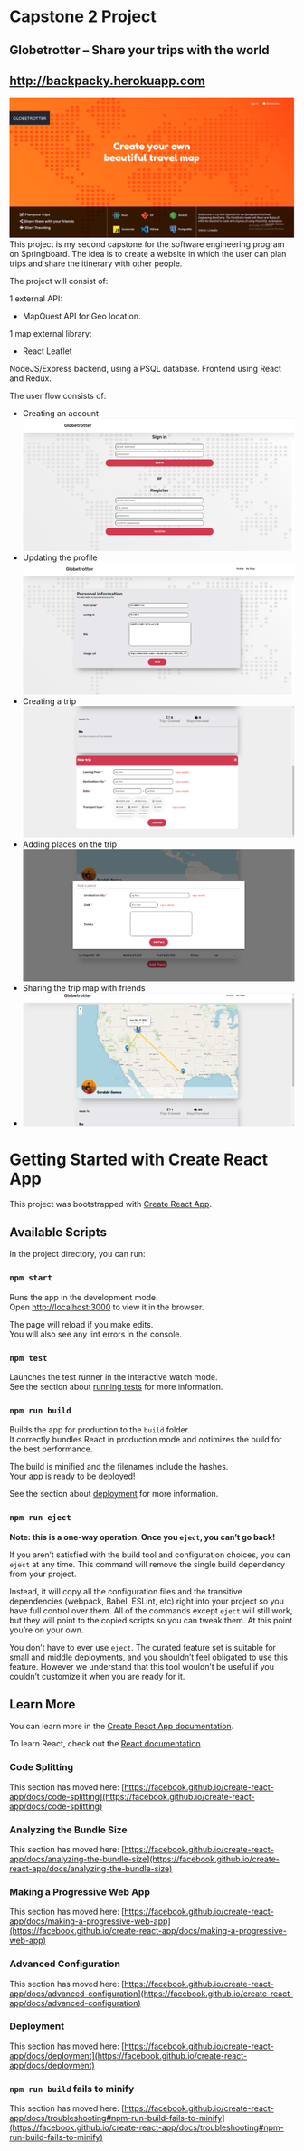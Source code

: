 # Capstone 2 Project
## Globetrotter – Share your trips with the world

## http://backpacky.herokuapp.com

![Main Page](https://github.com/ggomesneto/globetrotter-heroku/blob/main/readme-pictures/Land.png)
This project is my second capstone for the software engineering program on Springboard. The idea is to create a website in which the user can plan trips and share the itinerary with other people.

The project will consist of:

1 external API:
  - MapQuest API for Geo location.

1 map external library:
  - React Leaflet

 NodeJS/Express backend, using a PSQL database.
  Frontend using React and Redux.

The user flow consists of:

- Creating an account
![Signin](https://github.com/ggomesneto/globetrotter-heroku/blob/main/readme-pictures/Signin.png)
- Updating the profile
![Profile](https://github.com/ggomesneto/globetrotter-heroku/blob/main/readme-pictures/Profile.png)
- Creating a trip
![Trip](https://github.com/ggomesneto/globetrotter-heroku/blob/main/readme-pictures/Trip.png)
- Adding places on the trip
![Places](https://github.com/ggomesneto/globetrotter-heroku/blob/main/readme-pictures/Places.png)
- Sharing the trip map with friends
- ![Places](https://github.com/ggomesneto/globetrotter-heroku/blob/main/readme-pictures/map.png)

# Getting Started with Create React App

This project was bootstrapped with [Create React App](https://github.com/facebook/create-react-app).

## Available Scripts

In the project directory, you can run:

### `npm start`

Runs the app in the development mode.\
Open [http://localhost:3000](http://localhost:3000) to view it in the browser.

The page will reload if you make edits.\
You will also see any lint errors in the console.

### `npm test`

Launches the test runner in the interactive watch mode.\
See the section about [running tests](https://facebook.github.io/create-react-app/docs/running-tests) for more information.

### `npm run build`

Builds the app for production to the `build` folder.\
It correctly bundles React in production mode and optimizes the build for the best performance.

The build is minified and the filenames include the hashes.\
Your app is ready to be deployed!

See the section about [deployment](https://facebook.github.io/create-react-app/docs/deployment) for more information.

### `npm run eject`

**Note: this is a one-way operation. Once you `eject`, you can’t go back!**

If you aren’t satisfied with the build tool and configuration choices, you can `eject` at any time. This command will remove the single build dependency from your project.

Instead, it will copy all the configuration files and the transitive dependencies (webpack, Babel, ESLint, etc) right into your project so you have full control over them. All of the commands except `eject` will still work, but they will point to the copied scripts so you can tweak them. At this point you’re on your own.

You don’t have to ever use `eject`. The curated feature set is suitable for small and middle deployments, and you shouldn’t feel obligated to use this feature. However we understand that this tool wouldn’t be useful if you couldn’t customize it when you are ready for it.

## Learn More

You can learn more in the [Create React App documentation](https://facebook.github.io/create-react-app/docs/getting-started).

To learn React, check out the [React documentation](https://reactjs.org/).

### Code Splitting

This section has moved here: [https://facebook.github.io/create-react-app/docs/code-splitting](https://facebook.github.io/create-react-app/docs/code-splitting)

### Analyzing the Bundle Size

This section has moved here: [https://facebook.github.io/create-react-app/docs/analyzing-the-bundle-size](https://facebook.github.io/create-react-app/docs/analyzing-the-bundle-size)

### Making a Progressive Web App

This section has moved here: [https://facebook.github.io/create-react-app/docs/making-a-progressive-web-app](https://facebook.github.io/create-react-app/docs/making-a-progressive-web-app)

### Advanced Configuration

This section has moved here: [https://facebook.github.io/create-react-app/docs/advanced-configuration](https://facebook.github.io/create-react-app/docs/advanced-configuration)

### Deployment

This section has moved here: [https://facebook.github.io/create-react-app/docs/deployment](https://facebook.github.io/create-react-app/docs/deployment)

### `npm run build` fails to minify

This section has moved here: [https://facebook.github.io/create-react-app/docs/troubleshooting#npm-run-build-fails-to-minify](https://facebook.github.io/create-react-app/docs/troubleshooting#npm-run-build-fails-to-minify)
